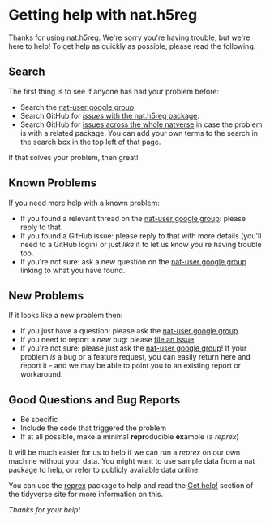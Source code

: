 # Getting help with nat.h5reg

Thanks for using nat.h5reg. We're sorry you're having trouble, but
we're here to help! To get help as quickly as possible, please read the following.

## Search
The first thing is to see if anyone has had your problem before:

* Search the [nat-user google group](https://groups.google.com/forum/#!forum/nat-user).
* Search GitHub for [_issues_ with the nat.h5reg package](https://github.com/natverse/nat.h5reg/issues).
* Search GitHub for [issues across the whole natverse](https://github.com/search?q=user%3Anatverse&type=Issues) in case 
  the problem is with a related package. You can add your own terms to the search 
  in the search box in the top left of that page.

If that solves your problem, then great! 

## Known Problems
If you need more help with a known problem:

* If you found a relevant thread on the [nat-user google group](https://groups.google.com/forum/#!forum/nat-user):
  please reply to that. 
* If you found a GitHub issue:
  please reply to that with more details (you'll need to a GitHub login) or just _like_ it to let us know you're having trouble too.
* If you're not sure:
  ask a new question on the [nat-user google group](https://groups.google.com/forum/#!forum/nat-user)
  linking to what you have found.


## New Problems
If it looks like a new problem then:

* If you just have a question:
  please ask the [nat-user google group](https://groups.google.com/forum/#!forum/nat-user).
* If you need to report a *new* bug:
  please [file an issue](https://github.com/natverse/nat.h5reg/issues/new).
* If you're not sure:
  please just ask the [nat-user google group](https://groups.google.com/forum/#!forum/nat-user)! If your 
  problem _is_ a bug or a feature request, you can easily return here and 
  report it - and we may be able to point you to an existing report or workaround.

## Good Questions and Bug Reports

* Be specific
* Include the code that triggered the problem
* If at all possible, make a minimal **repr**oducible **ex**ample (a *reprex*)

It will be much easier for us to help if we can run a *reprex* on 
our own machine without your data. You might want to use sample data 
from a nat package to help, or refer to publicly available data online.

You can use the [reprex](https://reprex.tidyverse.org/) package to help 
and read the [Get help!](https://www.tidyverse.org/help/)
section of the tidyverse site for more information on this.

*Thanks for your help!*
